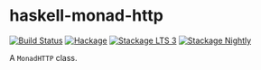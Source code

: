 # haskell-monad-http

[![Build Status](https://travis-ci.org/futurice/haskell-monad-http.svg?branch=master)](https://travis-ci.org/futurice/haskell-monad-http)
[![Hackage](https://img.shields.io/hackage/v/monad-http.svg)](http://hackage.haskell.org/package/monad-http)
[![Stackage LTS 3](http://stackage.org/package/monad-http/badge/lts-3)](http://stackage.org/lts-3/package/monad-http)
[![Stackage Nightly](http://stackage.org/package/monad-http/badge/nightly)](http://stackage.org/nightly/package/monad-http)

A `MonadHTTP` class.
